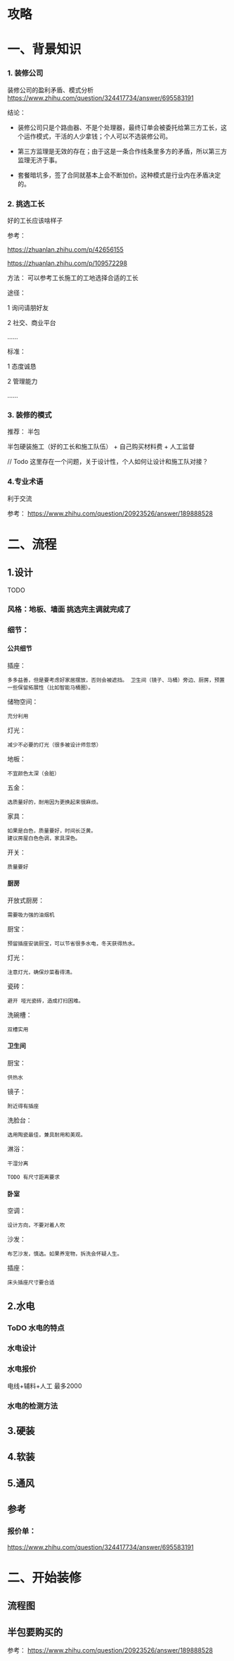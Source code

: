 # 攻略


# 一、背景知识

### 1. 装修公司

装修公司的盈利矛盾、模式分析 https://www.zhihu.com/question/324417734/answer/695583191

结论：

* 装修公司只是个路由器、不是个处理器，最终订单会被委托给第三方工长，这个运作模式，干活的人少拿钱；个人可以不选装修公司。

* 第三方监理是无效的存在；由于这是一条合作线条里多方的矛盾，所以第三方监理无济于事。

* 套餐暗坑多，签了合同就基本上会不断加价。这种模式是行业内在矛盾决定的。


### 2. 挑选工长

好的工长应该啥样子 

参考：

https://zhuanlan.zhihu.com/p/42656155

https://zhuanlan.zhihu.com/p/109572298

方法： 可以参考工长施工的工地选择合适的工长

途径：

1 询问请朋好友

2 社交、商业平台

……

标准：

1 态度诚恳

2 管理能力

……

### 3. 装修的模式

推荐： 半包

半包硬装施工（好的工长和施工队伍） + 自己购买材料费 + 人工监督


// Todo 这里存在一个问题，关于设计性，个人如何让设计和施工队对接？


### 4.专业术语

利于交流

参考： https://www.zhihu.com/question/20923526/answer/189888528


# 二、流程


## 1.设计

TODO

### 风格：地板、墙面 挑选完主调就完成了

### 细节：

#### 公共细节

插座：
    
    多多益善，但是要考虑好家居摆放，否则会被遮挡。 卫生间（镜子、马桶）旁边、厨房，预置一些保留拓展性（比如智能马桶圈）。

储物空间：

    充分利用

灯光：

    减少不必要的灯光（很多被设计师忽悠）

地板：

    不宜颜色太深（会脏）

五金：

    选质量好的，耐用因为更换起来很麻烦。

家具：

    如果是白色，质量要好，时间长泛黄。
    建议房屋白色色调，家具深色。


开关：

    质量要好

#### 厨房

开放式厨房：

    需要吸力强的油烟机

厨宝：

    预留插座安装厨宝，可以节省很多水电，冬天获得热水。
    
灯光：

    注意灯光，确保炒菜看得清。
    

瓷砖：
  
    避开 哑光瓷砖，造成打扫困难。
    
洗碗槽：

    双槽实用
    
#### 卫生间

厨宝：
   
    供热水
    
镜子：
  
    附近得有插座

洗脸台：

    选用陶瓷最佳，兼具耐用和美观。

淋浴：

    干湿分离
    
    TODO 有尺寸距离要求


#### 卧室

空调：
  
    设计方向，不要对着人吹
    
沙发：

    布艺沙发，慎选。如果养宠物，拆洗会怀疑人生。
    
插座：

    床头插座尺寸要合适

## 2.水电

### ToDO 水电的特点

### 水电设计

### 水电报价

电线+辅料+人工 最多2000


### 水电的检测方法




## 3.硬装

## 4.软装

## 5.通风


## 参考

### 报价单：

https://www.zhihu.com/question/324417734/answer/695583191



# 二、开始装修


## 流程图


## 半包要购买的

参考： https://www.zhihu.com/question/20923526/answer/189888528
